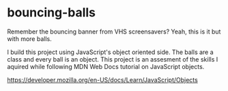 # bouncing-balls
Remember the bouncing banner from VHS screensavers? Yeah, this is it but with more balls.


I build this project using JavaScript's object oriented side. The balls are a class and every ball is an object.
This project is an assesment of the skills I aquired while following MDN Web Docs tutorial on JavaScript objects. 

https://developer.mozilla.org/en-US/docs/Learn/JavaScript/Objects
